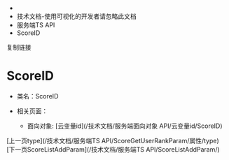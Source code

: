   * [](/)
  * 技术文档-使用可视化的开发者请忽略此文档
  * 服务端TS API
  * ScoreID

复制链接

# ScoreID

  * 类名：ScoreID

  * 相关页面：

    * 面向对象: [云变量id](/技术文档/服务端面向对象 API/云变量id/ScoreID)

[上一页type](/技术文档/服务端TS
API/ScoreGetUserRankParam/属性/type)[下一页ScoreListAddParam](/技术文档/服务端TS
API/ScoreListAddParam/)


